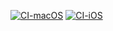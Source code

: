 [![CI-macOS](https://github.com/bibait/essential-feed-case-study/actions/workflows/CI-macOS.yml/badge.svg)](https://github.com/bibait/essential-feed-case-study/actions/workflows/CI-macOS.yml) [![CI-iOS](https://github.com/bibait/essential-feed-case-study/actions/workflows/CI-iOS.yml/badge.svg)](https://github.com/bibait/essential-feed-case-study/actions/workflows/CI-iOS.yml)